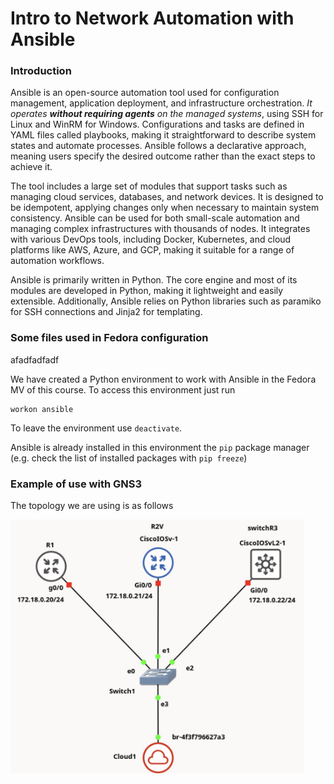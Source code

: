 # Intro to Network Automation with Ansible

### Introduction
Ansible is an open-source automation tool used for configuration management, application deployment, and infrastructure orchestration. *It operates **without requiring agents** on the managed systems*, using SSH for Linux and WinRM for Windows. Configurations and tasks are defined in YAML files called playbooks, making it straightforward to describe system states and automate processes. Ansible follows a declarative approach, meaning users specify the desired outcome rather than the exact steps to achieve it.

The tool includes a large set of modules that support tasks such as managing cloud services, databases, and network devices. It is designed to be idempotent, applying changes only when necessary to maintain system consistency. Ansible can be used for both small-scale automation and managing complex infrastructures with thousands of nodes. It integrates with various DevOps tools, including Docker, Kubernetes, and cloud platforms like AWS, Azure, and GCP, making it suitable for a range of automation workflows.

Ansible is primarily written in Python. The core engine and most of its modules are developed in Python, making it lightweight and easily extensible. Additionally, Ansible relies on Python libraries such as paramiko for SSH connections and Jinja2 for templating.

### Some files used in Fedora configuration
afadfadfadf

We have created a Python environment to work with Ansible in the Fedora MV of this course. To access this environment just run 
```
workon ansible
```
To leave the environment use `deactivate`. 

Ansible is already installed in this environment the `pip` package manager (e.g. check the list of installed packages with `pip freeze`)




### Example of use with GNS3
The topology we are using is as follows

<img src='figs/MIREDans.jpg' width='470'>
